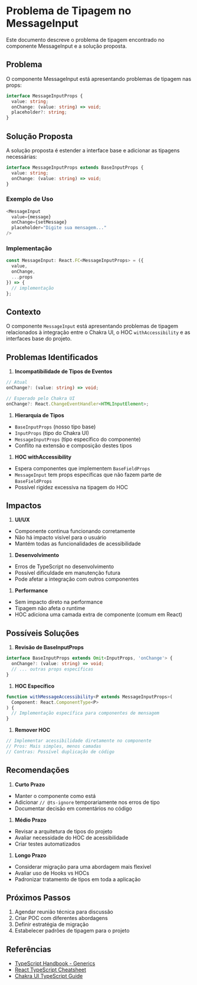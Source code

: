 ﻿# Problema de Tipagem no MessageInput

Este documento descreve o problema de tipagem encontrado no componente MessageInput e a solução proposta.

## Problema

O componente MessageInput está apresentando problemas de tipagem nas props:

```typescript
interface MessageInputProps {
  value: string;
  onChange: (value: string) => void;
  placeholder?: string;
}
```

## Solução Proposta

A solução proposta é estender a interface base e adicionar as tipagens necessárias:

```typescript
interface MessageInputProps extends BaseInputProps {
  value: string;
  onChange: (value: string) => void;
}
```

### Exemplo de Uso

```typescript
<MessageInput
  value={message}
  onChange={setMessage}
  placeholder="Digite sua mensagem..."
/>
```

### Implementação

```typescript
const MessageInput: React.FC<MessageInputProps> = ({
  value,
  onChange,
  ...props
}) => {
  // implementação
};
```

## Contexto

O componente `MessageInput` está apresentando problemas de tipagem relacionados à integração
entre o Chakra UI, o HOC `withAccessibility` e as interfaces base do projeto.

## Problemas Identificados

1. **Incompatibilidade de Tipos de Eventos**

```typescript
// Atual
onChange?: (value: string) => void;

// Esperado pelo Chakra UI
onChange?: React.ChangeEventHandler<HTMLInputElement>;
```

1. **Hierarquia de Tipos**

- `BaseInputProps` (nosso tipo base)
- `InputProps` (tipo do Chakra UI)
- `MessageInputProps` (tipo específico do componente)
- Conflito na extensão e composição destes tipos

1. **HOC withAccessibility**

- Espera componentes que implementem `BaseFieldProps`
- `MessageInput` tem props específicas que não fazem parte de `BaseFieldProps`
- Possível rigidez excessiva na tipagem do HOC

## Impactos

1. **UI/UX**

- Componente continua funcionando corretamente
- Não há impacto visível para o usuário
- Mantém todas as funcionalidades de acessibilidade

1. **Desenvolvimento**

- Erros de TypeScript no desenvolvimento
- Possível dificuldade em manutenção futura
- Pode afetar a integração com outros componentes

1. **Performance**

- Sem impacto direto na performance
- Tipagem não afeta o runtime
- HOC adiciona uma camada extra de componente (comum em React)

## Possíveis Soluções

1. **Revisão de BaseInputProps**

```typescript
interface BaseInputProps extends Omit<InputProps, 'onChange'> {
  onChange?: (value: string) => void;
  // ... outras props específicas
}
```

1. **HOC Específico**

```typescript
function withMessageAccessibility<P extends MessageInputProps>(
  Component: React.ComponentType<P>
) {
  // Implementação específica para componentes de mensagem
}
```

1. **Remover HOC**

```typescript
// Implementar acessibilidade diretamente no componente
// Pros: Mais simples, menos camadas
// Contras: Possível duplicação de código
```

## Recomendações

1. **Curto Prazo**

- Manter o componente como está
- Adicionar `// @ts-ignore` temporariamente nos erros de tipo
- Documentar decisão em comentários no código

1. **Médio Prazo**

- Revisar a arquitetura de tipos do projeto
- Avaliar necessidade do HOC de acessibilidade
- Criar testes automatizados

1. **Longo Prazo**

- Considerar migração para uma abordagem mais flexível
- Avaliar uso de Hooks vs HOCs
- Padronizar tratamento de tipos em toda a aplicação

## Próximos Passos

1. Agendar reunião técnica para discussão
2. Criar POC com diferentes abordagens
3. Definir estratégia de migração
4. Estabelecer padrões de tipagem para o projeto

## Referências

- [TypeScript Handbook - Generics](https://www.typescriptlang.org/docs/handbook/2/generics.html)
- [React TypeScript Cheatsheet](https://react-typescript-cheatsheet.netlify.app/)
- [Chakra UI TypeScript Guide](https://chakra-ui.com/docs/styled-system/typescript)
